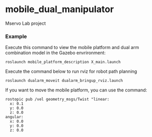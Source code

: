 # mobile_dual_manipulator
Mservo Lab project


### Example
Execute this command to view the mobile platform and dual arm combination model in the Gazebo envrironment:
```
roslaunch mobile_platform_description X_main.launch 
```
Execute the command below to run rviz for robot path planning
```
roslaunch dualarm_moveit dualarm_bringup_rviz.launch 
```
If you want to move the mobile platform, you can use the command:
```
rostopic pub /vel geometry_msgs/Twist "linear:
  x: 0.1
  y: 0.0
  z: 0.0
angular:
  x: 0.0
  y: 0.0
  z: 0.0
```
